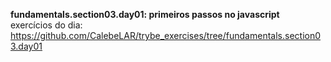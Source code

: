 **fundamentals.section03.day01: primeiros passos no javascript**  
exercícios do dia: https://github.com/CalebeLAR/trybe_exercises/tree/fundamentals.section03.day01
